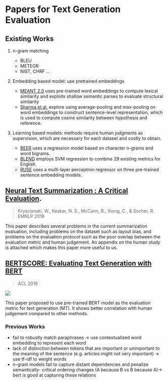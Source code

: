 # Papers for Text Generation Evaluation
## Existing Works
1. n-gram matching 
    * BLEU
    * METEOR
    * NIST, CHRF ...

2. Embedding based model: use pretrained embeddings 
    * [MEANT 2.0](http://www.statmt.org/wmt17/pdf/WMT67.pdf) uses pre-trained word embeddings to compute lexical similarity and exploits shallow semantic parses to evaluate structural similarity
    * [Sharma et al.](https://arxiv.org/pdf/1706.09799.pdf) explore using average-pooling and max-pooling on word embeddings to construct sentence-level representation, which is used to compute cosine similarity between hypothesis and reference. 

3. Learning based models: methods require human judgments as supervision, which are necessary for each dataset and costly to obtain.

    * [BEER](https://www.statmt.org/wmt15/pdf/WMT50.pdf) uses a regression model based on character n-grams and word bigrams. 
    * [BLEND](https://www.statmt.org/wmt17/pdf/WMT68.pdf) employs SVM regression to combine 29 existing metrics for English. 
    * [RUSE](https://www.aclweb.org/anthology/W18-6456) uses a multi-layer perceptron regressor on three pre-trained sentence embedding models.

## [Neural Text Summarization : A Critical Evaluation](https://arxiv.org/pdf/1908.08960.pdf). 
> Kryscisnski, W., Keskar, N. S., McCann, B., Xiong, C., & Socher, R. EMNLP 2019

This paper describes several problems in the current summarization evaluation, including problems on the dataset such as layout bias, and problems on the evaluation protocol such as the
poor overlap between the evaluation metric and human judgement. An appendix on the human study is attached which makes this paper more useful to us.

## [BERTSCORE: Evaluating Text Generation with BERT](https://arxiv.org/pdf/1904.09675.pdf)
> ACL 2019

![](https://i.imgur.com/X53g9Mo.png)

This paper proposed to use pre-trained BERT model as the evaluation metric for text generation (MT). It shows better correlation with human judgement compared to other methods.

### Previous Works
* fail to robustly match paraphrases -> use contextualized word embedding to represent each word
* lack of distinction between tokens that are important or unimportant to the meaning of the sentence (e.g. articles might not very important) -> use tf-idf to weight words
* n-gram models fail to capture distant dependencies and penalize semantically- critical ordering changes (A because B vs B because A)-> bert is good at capturing these relations 
